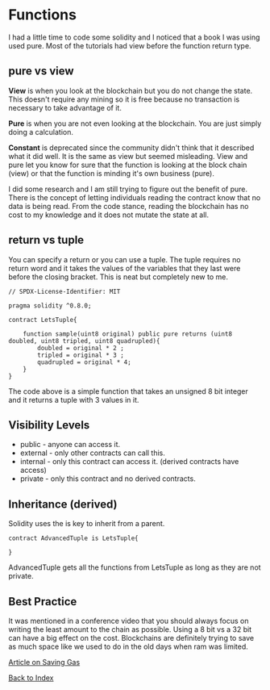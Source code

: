 # Functions
I had a little time to code some solidity and I noticed that a book I was using used pure. Most of the tutorials had view before the function return type.

## pure vs view
**View** is when you look at the blockchain but you do not change the state. This doesn't require any mining so it is free because no transaction is necessary to take advantage of it.

**Pure** is when you are not even looking at the blockchain.  You are just simply doing a calculation.  

**Constant** is deprecated since the community didn't think that it described what it did well.  It is the same as view but seemed misleading.  View and pure let you know for sure that the function is looking at the block chain (view) or that the function is minding it's own business (pure).  

I did some research and I am still trying to figure out the benefit of pure. There is the concept of letting individuals reading the contract know that no data is being read.  From the code stance, reading the blockchain has no cost to my knowledge and it does not mutate the state at all.  

## return vs tuple
You can specify a return or you can use a tuple.  The tuple requires no return word and it takes the values of the variables that they last were before the closing bracket. This is neat but completely new to me.

```solidity
// SPDX-License-Identifier: MIT

pragma solidity ^0.8.0;

contract LetsTuple{

    function sample(uint8 original) public pure returns (uint8 doubled, uint8 tripled, uint8 quadrupled){
        doubled = original * 2 ;
        tripled = original * 3 ;
        quadrupled = original * 4;
    }
}
```
The code above is a simple function that takes an unsigned 8 bit integer and it returns a tuple with 3 values in it.

## Visibility Levels
* public - anyone can access it.
* external - only other contracts can call this.
* internal - only this contract can access it. (derived contracts have access)
* private - only this contract and no derived contracts.

## Inheritance (derived)
Solidity uses the is key to inherit from a parent.

```solidity
contract AdvancedTuple is LetsTuple{

}
```

AdvancedTuple gets all the functions from LetsTuple as long as they are not private.

## Best Practice
It was mentioned in a conference video that you should always focus on writing the least amount to the chain as possible.  Using a 8 bit vs a 32 bit can have a big effect on the cost.  Blockchains are definitely trying to save as much space like we used to do in the old days when ram was limited.

[Article on Saving Gas](https://medium.com/coinmonks/gas-optimization-in-solidity-part-i-variables-9d5775e43dde#:~:text=Solidity%20contracts%20have%20contiguous%2032,it%20is%20called%20variable%20packing.)


[Back to Index](https://github.com/JeremySkrdlant/SolidityReflection)
